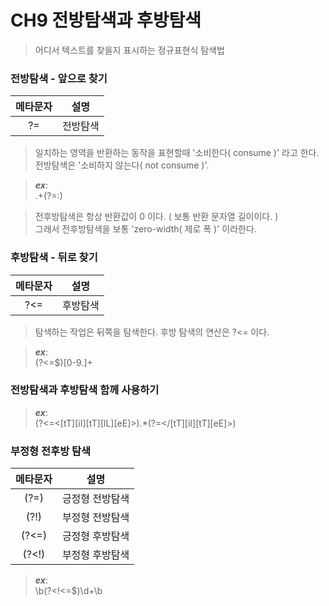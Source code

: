 # CH9 전방탐색과 후방탐색

> 어디서 텍스트를 찾을지 표시하는 정규표현식 탐색법
>

### 전방탐색 - 앞으로 찾기

| 메타문자 | 설명 |
| :---: | :---: |
| ?= | 전방탐색 |

> 일치하는 영역을 반환하는 동작을 표현할때 '소비한다( consume )' 라고 한다.   
	전방탐색은 '소비하지 않는다( not consume )'.
>

> ***ex***:   
	.+(?=:)
>

> 전후방탐색은 항상 반환값이 0 이다. ( 보통 반환 문자열 길이이다. )   
	그래서 전후방탐색을 보통 'zero-width( 제로 폭 )' 이라한다. 
>


### 후방탐색 - 뒤로 찾기

| 메타문자 | 설명 |
| :---: | :---: |
| ?<= | 후방탐색 |

> 탐색하는 작업은 뒤쪽을 탐색한다. 후방 탐색의 연산은 ?<= 이다.
>

> ***ex***:   
	(?<=\$)[0-9.]+
>


### 전방탐색과 후방탐색 함께 사용하기

> ***ex***:   
	(?<=\<[tT][iI][tT][lL][eE]>).*(?=</[tT][iI][tT][eE]>)
>



### 부정형 전후방 탐색


| 메타문자 | 설명 |
| :---: | :---: |
| (?=) | 긍정형 전방탐색 |
| (?!) | 부정형 전방탐색 |
| (?<=) | 긍정형 후방탐색 |
| (?<\!) | 부정형 후방탐색 |


> ***ex***:   
	\b(?<!<=\$)\d+\b
>



